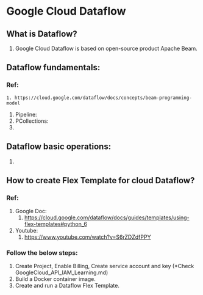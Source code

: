 # Google Cloud Dataflow 

## What is Dataflow?
1. Google Cloud Dataflow is based on open-source product Apache Beam.


## Dataflow fundamentals:
### Ref: 
	1. https://cloud.google.com/dataflow/docs/concepts/beam-programming-model
1. Pipeline:
2. PCollections:
3. 


## Dataflow basic operations:
1. 

## How to create Flex Template for cloud Dataflow?
### Ref:
1. Google Doc: 
    1. https://cloud.google.com/dataflow/docs/guides/templates/using-flex-templates#python_6
2. Youtube:
    1. https://www.youtube.com/watch?v=S6rZDZdfPPY
### Follow the below steps:
1. Create Project, Enable Billing, Create service account and key (*Check GoogleCloud_API_IAM_Learning.md)
1. Build a Docker container image.
2. Create and run a Dataflow Flex Template.